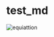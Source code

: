 # test_md

![equiattion](https://latex.codecogs.com/svg.image?-d&space;\le&space;\rho&space;\le&space;d$,&space;$d&space;=&space;\sqrt{w^2&space;&plus;&space;h^2})
